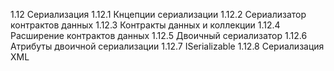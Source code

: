 1.12 Сериализация
1.12.1 Кнцепции сериализации
1.12.2 Сериализатор контрактов данных
1.12.3 Контракты данных и коллекции
1.12.4 Расширение контрактов данных
1.12.5 Двоичный сериализатор
1.12.6 Атрибуты двоичной сериализации
1.12.7 ISerializable
1.12.8 Сериализация ХМL
